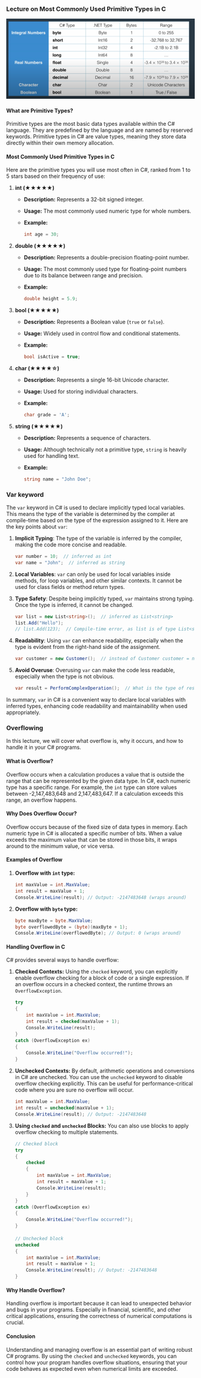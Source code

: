 ### Lecture on Most Commonly Used Primitive Types in C

<img src="../assets/types.png"/>

#### What are Primitive Types?

Primitive types are the most basic data types available within the C# language. They are predefined by the language and are named by reserved keywords. Primitive types in C# are value types, meaning they store data directly within their own memory allocation.

#### Most Commonly Used Primitive Types in C

Here are the primitive types you will use most often in C#, ranked from 1 to 5 stars based on their frequency of use:

1. **int (★★★★★)**

   - **Description:** Represents a 32-bit signed integer.
   - **Usage:** The most commonly used numeric type for whole numbers.
   - **Example:**

     ```csharp
     int age = 30;
     ```

2. **double (★★★★★)**

   - **Description:** Represents a double-precision floating-point number.
   - **Usage:** The most commonly used type for floating-point numbers due to its balance between range and precision.
   - **Example:**

     ```csharp
     double height = 5.9;
     ```

3. **bool (★★★★★)**

   - **Description:** Represents a Boolean value (`true` or `false`).
   - **Usage:** Widely used in control flow and conditional statements.
   - **Example:**

     ```csharp
     bool isActive = true;
     ```

4. **char (★★★★☆)**

   - **Description:** Represents a single 16-bit Unicode character.
   - **Usage:** Used for storing individual characters.
   - **Example:**

     ```csharp
     char grade = 'A';
     ```

5. **string (★★★★★)**

   - **Description:** Represents a sequence of characters.
   - **Usage:** Although technically not a primitive type, `string` is heavily used for handling text.
   - **Example:**

     ```csharp
     string name = "John Doe";
     ```

### Var keyword

The `var` keyword in C# is used to declare implicitly typed local variables. This means the type of the variable is determined by the compiler at compile-time based on the type of the expression assigned to it. Here are the key points about `var`:

1. **Implicit Typing**: The type of the variable is inferred by the compiler, making the code more concise and readable.

   ```csharp
   var number = 10;  // inferred as int
   var name = "John";  // inferred as string
   ```

2. **Local Variables**: `var` can only be used for local variables inside methods, for loop variables, and other similar contexts. It cannot be used for class fields or method return types.

3. **Type Safety**: Despite being implicitly typed, `var` maintains strong typing. Once the type is inferred, it cannot be changed.

   ```csharp
   var list = new List<string>();  // inferred as List<string>
   list.Add("Hello");
   // list.Add(123);  // Compile-time error, as list is of type List<string>
   ```

4. **Readability**: Using `var` can enhance readability, especially when the type is evident from the right-hand side of the assignment.

   ```csharp
   var customer = new Customer();  // instead of Customer customer = new Customer();
   ```

5. **Avoid Overuse**: Overusing `var` can make the code less readable, especially when the type is not obvious.

   ```csharp
   var result = PerformComplexOperation();  // What is the type of result?
   ```

In summary, `var` in C# is a convenient way to declare local variables with inferred types, enhancing code readability and maintainability when used appropriately.

### Overflowing

In this lecture, we will cover what overflow is, why it occurs, and how to handle it in your C# programs.

#### What is Overflow?

Overflow occurs when a calculation produces a value that is outside the range that can be represented by the given data type. In C#, each numeric type has a specific range. For example, the `int` type can store values between -2,147,483,648 and 2,147,483,647. If a calculation exceeds this range, an overflow happens.

#### Why Does Overflow Occur?

Overflow occurs because of the fixed size of data types in memory. Each numeric type in C# is allocated a specific number of bits. When a value exceeds the maximum value that can be stored in those bits, it wraps around to the minimum value, or vice versa.

#### Examples of Overflow

1. **Overflow with `int` type:**

   ```csharp
   int maxValue = int.MaxValue;
   int result = maxValue + 1;
   Console.WriteLine(result); // Output: -2147483648 (wraps around)
   ```

2. **Overflow with `byte` type:**

   ```csharp
   byte maxByte = byte.MaxValue;
   byte overflowedByte = (byte)(maxByte + 1);
   Console.WriteLine(overflowedByte); // Output: 0 (wraps around)
   ```

#### Handling Overflow in C

C# provides several ways to handle overflow:

1. **Checked Contexts:**
   Using the `checked` keyword, you can explicitly enable overflow checking for a block of code or a single expression. If an overflow occurs in a checked context, the runtime throws an `OverflowException`.

   ```csharp
   try
   {
       int maxValue = int.MaxValue;
       int result = checked(maxValue + 1);
       Console.WriteLine(result);
   }
   catch (OverflowException ex)
   {
       Console.WriteLine("Overflow occurred!");
   }
   ```

2. **Unchecked Contexts:**
   By default, arithmetic operations and conversions in C# are unchecked. You can use the `unchecked` keyword to disable overflow checking explicitly. This can be useful for performance-critical code where you are sure no overflow will occur.

   ```csharp
   int maxValue = int.MaxValue;
   int result = unchecked(maxValue + 1);
   Console.WriteLine(result); // Output: -2147483648
   ```

3. **Using `checked` and `unchecked` Blocks:**
   You can also use blocks to apply overflow checking to multiple statements.

   ```csharp
   // Checked block
   try
   {
       checked
       {
           int maxValue = int.MaxValue;
           int result = maxValue + 1;
           Console.WriteLine(result);
       }
   }
   catch (OverflowException ex)
   {
       Console.WriteLine("Overflow occurred!");
   }

   // Unchecked block
   unchecked
   {
       int maxValue = int.MaxValue;
       int result = maxValue + 1;
       Console.WriteLine(result); // Output: -2147483648
   }
   ```

#### Why Handle Overflow?

Handling overflow is important because it can lead to unexpected behavior and bugs in your programs. Especially in financial, scientific, and other critical applications, ensuring the correctness of numerical computations is crucial.

#### Conclusion

Understanding and managing overflow is an essential part of writing robust C# programs. By using the `checked` and `unchecked` keywords, you can control how your program handles overflow situations, ensuring that your code behaves as expected even when numerical limits are exceeded.
